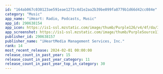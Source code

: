 ```yaml
---
id: "164ab067c030123ae591eae1272c4d1e2aa2b39be099fa8779b1d66d42cc084e"
category: "Music"
app_name: "iHeart: Radio, Podcasts, Music"
app_id: 290638154
app_icon: https://is1-ssl.mzstatic.com/image/thumb/Purple126/v4/4f/da/3d/4fda3d1c-b2a1-252f-325c-75d989e99e11/AppIcon-0-0-1x_U007emarketing-0-6-0-sRGB-0-85-220.png/1024x1024bb.png
app_screenshot: https://is1-ssl.mzstatic.com/image/thumb/PurpleSource116/v4/10/8a/f3/108af3a9-8987-77e2-78fd-4d44462ebc49/7ad212cc-ffdf-4451-9b96-011f0d39f1a6_iHeart_iHeartMedia_iOS-6.5_Screenshot-Mockups_231208_V2_01.png/1242x2688bb.png
publisher_id: 290638157
publisher_name: "iHeartMedia Management Services, Inc."
rank: 14
most_recent_release: 2024-02-01 00:00:00
release_count_in_past_year: 15
release_count_in_past_year_category: 11
release_count_in_past_year_top_in_category: 30
---
```

